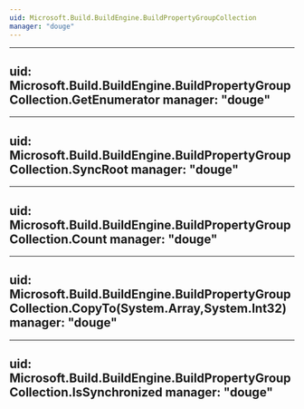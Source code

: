 ```yaml
---
uid: Microsoft.Build.BuildEngine.BuildPropertyGroupCollection
manager: "douge"
---
```


---
uid: Microsoft.Build.BuildEngine.BuildPropertyGroupCollection.GetEnumerator
manager: "douge"
---

---
uid: Microsoft.Build.BuildEngine.BuildPropertyGroupCollection.SyncRoot
manager: "douge"
---

---
uid: Microsoft.Build.BuildEngine.BuildPropertyGroupCollection.Count
manager: "douge"
---

---
uid: Microsoft.Build.BuildEngine.BuildPropertyGroupCollection.CopyTo(System.Array,System.Int32)
manager: "douge"
---

---
uid: Microsoft.Build.BuildEngine.BuildPropertyGroupCollection.IsSynchronized
manager: "douge"
---
